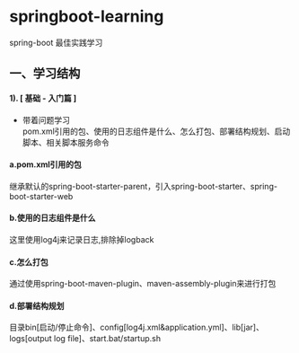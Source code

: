 # springboot-learning
spring-boot 最佳实践学习
## 一、学习结构
#### 1). [ 基础 - 入门篇 ]
- 带着问题学习<br>
 pom.xml引用的包、使用的日志组件是什么、怎么打包、部署结构规划、启动脚本、相关脚本服务命令<br>
 #### a.pom.xml引用的包<br>
 继承默认的spring-boot-starter-parent，引入spring-boot-starter、spring-boot-starter-web<br>
 #### b.使用的日志组件是什么<br>
 这里使用log4j来记录日志,排除掉logback<br>
 #### c.怎么打包<br>
 通过使用spring-boot-maven-plugin、maven-assembly-plugin来进行打包<br>
 #### d.部署结构规划<br>
 目录bin[启动/停止命令]、config[log4j.xml&application.yml]、lib[jar]、logs[output log file]、start.bat/startup.sh